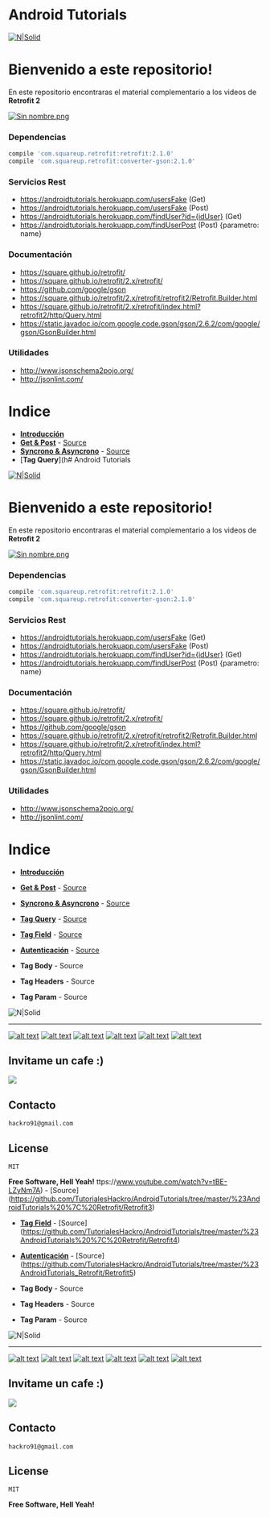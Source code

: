 # Android Tutorials

[![N|Solid](http://atl.co.ug/big/wp-content/uploads/2015/05/Retrofit.jpg)](https://github.com/David-Hackro)


# Bienvenido a este repositorio!
En este repositorio encontraras el material complementario a los videos de **Retrofit 2**

[![Sin nombre.png](https://s10.postimg.org/bftldg5y1/Sin_nombre.png)](https://postimg.org/image/3zubrni8l/)


### Dependencias ###
```gradle
compile 'com.squareup.retrofit:retrofit:2.1.0'
compile 'com.squareup.retrofit:converter-gson:2.1.0'
```

### Servicios Rest
  - https://androidtutorials.herokuapp.com/usersFake (Get)
  - https://androidtutorials.herokuapp.com/usersFake (Post)
  - https://androidtutorials.herokuapp.com/findUser?id={idUser} (Get)
  - https://androidtutorials.herokuapp.com/findUserPost (Post) {parametro: name}

### Documentación

  - https://square.github.io/retrofit/
  - https://square.github.io/retrofit/2.x/retrofit/
  - https://github.com/google/gson
  - https://square.github.io/retrofit/2.x/retrofit/retrofit2/Retrofit.Builder.html
  - https://square.github.io/retrofit/2.x/retrofit/index.html?retrofit2/http/Query.html
  - https://static.javadoc.io/com.google.code.gson/gson/2.6.2/com/google/gson/GsonBuilder.html


### Utilidades
  - http://www.jsonschema2pojo.org/
  - http://jsonlint.com/

# Indice

-   [**Introducción**](https://www.youtube.com/watch?v=BF7bqxWDnws)
-   [**Get & Post**](https://www.youtube.com/watch?v=s99e62gnva8&t=2s)  -  [Source](https://github.com/TutorialesHackro/AndroidTutorials/tree/master/%23AndroidTutorials%20%7C%20Retrofit/Retrofit1)   
-   [**Syncrono & Asyncrono**](https://www.youtube.com/watch?v=kZB9cvn8WqM&t=3s)  -  [Source](https://github.com/TutorialesHackro/AndroidTutorials/tree/master/%23AndroidTutorials%20%7C%20Retrofit/Retrofit2)   
-   [**Tag Query**](h# Android Tutorials

[![N|Solid](http://atl.co.ug/big/wp-content/uploads/2015/05/Retrofit.jpg)](https://github.com/David-Hackro)


# Bienvenido a este repositorio!
En este repositorio encontraras el material complementario a los videos de **Retrofit 2**

[![Sin nombre.png](https://s10.postimg.org/bftldg5y1/Sin_nombre.png)](https://postimg.org/image/3zubrni8l/)


### Dependencias ###
```gradle
compile 'com.squareup.retrofit:retrofit:2.1.0'
compile 'com.squareup.retrofit:converter-gson:2.1.0'
```

### Servicios Rest
  - https://androidtutorials.herokuapp.com/usersFake (Get)
  - https://androidtutorials.herokuapp.com/usersFake (Post)
  - https://androidtutorials.herokuapp.com/findUser?id={idUser} (Get)
  - https://androidtutorials.herokuapp.com/findUserPost (Post) {parametro: name}

### Documentación

  - https://square.github.io/retrofit/
  - https://square.github.io/retrofit/2.x/retrofit/
  - https://github.com/google/gson
  - https://square.github.io/retrofit/2.x/retrofit/retrofit2/Retrofit.Builder.html
  - https://square.github.io/retrofit/2.x/retrofit/index.html?retrofit2/http/Query.html
  - https://static.javadoc.io/com.google.code.gson/gson/2.6.2/com/google/gson/GsonBuilder.html


### Utilidades
  - http://www.jsonschema2pojo.org/
  - http://jsonlint.com/

# Indice

-   [**Introducción**](https://www.youtube.com/watch?v=BF7bqxWDnws)
-   [**Get & Post**](https://www.youtube.com/watch?v=s99e62gnva8&t=2s)  -  [Source](https://github.com/TutorialesHackro/AndroidTutorials/tree/master/%23AndroidTutorials%20%7C%20Retrofit/Retrofit1)   
-   [**Syncrono & Asyncrono**](https://www.youtube.com/watch?v=kZB9cvn8WqM&t=3s)  -  [Source](https://github.com/TutorialesHackro/AndroidTutorials/tree/master/%23AndroidTutorials%20%7C%20Retrofit/Retrofit2)   
-   [**Tag Query**](https://www.youtube.com/watch?v=tBE-LZyNm7A)  -          [Source](https://github.com/TutorialesHackro/AndroidTutorials/tree/master/%23AndroidTutorials%20%7C%20Retrofit/Retrofit3)  

-   [**Tag Field**](https://www.youtube.com/watch?v=p4wrCir1G6k&t=3s)  -         [Source](https://github.com/TutorialesHackro/AndroidTutorials/tree/master/%23AndroidTutorials%20%7C%20Retrofit/Retrofit4)

-   [**Autenticación**](https://www.youtube.com/watch?v=p4wrCir1G6k&t=3s)  -         [Source](https://github.com/TutorialesHackro/AndroidTutorials/tree/master/%23AndroidTutorials_Retrofit/Retrofit5)

-   **Tag Body**  -          Source   

-   **Tag Headers**  -          Source  

-   **Tag Param**  -          Source  

![N|Solid](http://cebronx.org/wp-content/uploads/2015/10/en-construccion_banner-608x227.jpg)





----


[![alt text][1.1]][1]  [![alt text][2.1]][2] [![alt text][3.1]][3] [![alt text][4.1]][4] [![alt text][5.1]][5]  [![alt text][6.1]][6]

[1.1]: http://i.imgur.com/WSJnJGh.png (@DavidHackro)
[2.1]: http://i.imgur.com/LTj71u4.png (Tutoriales Hackro)
[3.1]: http://i.imgur.com/AkKkG9J.png (Tutoriales Hackro)
[4.1]: http://i.imgur.com/62TiA7Z.png (in icon with padding)
[5.1]: http://i.imgur.com/XVhwTFx.png (hackro)
[6.1]: http://i.imgur.com/8bC1N1O.png (paypal icon with padding)

[1]: https://twitter.com/DavidHackro
[2]: https://www.facebook.com/TutorialesHackro/
[3]: https://www.youtube.com/channel/UClxVhu_GAuKJO7RSM-JAdtw
[4]: https://www.linkedin.com/in/davidhackro/
[5]: https://www.reddit.com/user/hackro/
[6]: https://www.paypal.com/cgi-bin/webscr?cmd=_s-xclick&hosted_button_id=8Z684VNGVFSJA



## Invitame un cafe :)
[![](https://www.paypalobjects.com/en_US/i/btn/btn_donateCC_LG.gif)](https://www.paypal.com/cgi-bin/webscr?cmd=_s-xclick&hosted_button_id=8Z684VNGVFSJA)


## Contacto ##
    hackro91@gmail.com

License
----
    MIT

**Free Software, Hell Yeah!**
ttps://www.youtube.com/watch?v=tBE-LZyNm7A)  -          [Source] (https://github.com/TutorialesHackro/AndroidTutorials/tree/master/%23AndroidTutorials%20%7C%20Retrofit/Retrofit3)  

-   [**Tag Field**](https://www.youtube.com/watch?v=p4wrCir1G6k&t=3s)  -         [Source] (https://github.com/TutorialesHackro/AndroidTutorials/tree/master/%23AndroidTutorials%20%7C%20Retrofit/Retrofit4)

-   [**Autenticación**](https://www.youtube.com/watch?v=p4wrCir1G6k&t=3s)  -         [Source] (https://github.com/TutorialesHackro/AndroidTutorials/tree/master/%23AndroidTutorials_Retrofit/Retrofit5)

-   **Tag Body**  -          Source   

-   **Tag Headers**  -          Source  

-   **Tag Param**  -          Source  

![N|Solid](http://cebronx.org/wp-content/uploads/2015/10/en-construccion_banner-608x227.jpg)





----


[![alt text][1.1]][1]  [![alt text][2.1]][2] [![alt text][3.1]][3] [![alt text][4.1]][4] [![alt text][5.1]][5]  [![alt text][6.1]][6]

[1.1]: http://i.imgur.com/WSJnJGh.png (@DavidHackro)
[2.1]: http://i.imgur.com/LTj71u4.png (Tutoriales Hackro)
[3.1]: http://i.imgur.com/AkKkG9J.png (Tutoriales Hackro)
[4.1]: http://i.imgur.com/62TiA7Z.png (in icon with padding)
[5.1]: http://i.imgur.com/XVhwTFx.png (hackro)
[6.1]: http://i.imgur.com/8bC1N1O.png (paypal icon with padding)

[1]: https://twitter.com/DavidHackro
[2]: https://www.facebook.com/TutorialesHackro/
[3]: https://www.youtube.com/channel/UClxVhu_GAuKJO7RSM-JAdtw
[4]: https://www.linkedin.com/in/davidhackro/
[5]: https://www.reddit.com/user/hackro/
[6]: https://www.paypal.com/cgi-bin/webscr?cmd=_s-xclick&hosted_button_id=8Z684VNGVFSJA



## Invitame un cafe :)
[![](https://www.paypalobjects.com/en_US/i/btn/btn_donateCC_LG.gif)](https://www.paypal.com/cgi-bin/webscr?cmd=_s-xclick&hosted_button_id=8Z684VNGVFSJA)


## Contacto ##
    hackro91@gmail.com

License
----
    MIT

**Free Software, Hell Yeah!**
